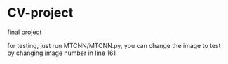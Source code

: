 # CV-project
final project

for testing, just run MTCNN/MTCNN.py, you can change the image to test by changing image number in line 161
